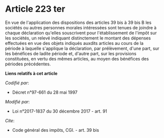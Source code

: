 # Article 223 ter

En vue de l'application des dispositions des articles 39 bis   à 39 bis B les sociétés ou autres personnes morales
intéressées sont tenues de joindre à chaque déclaration qu'elles souscrivent pour l'établissement de l'impôt sur les
sociétés, un relevé indiquant distinctement le montant des dépenses effectuées en vue des objets indiqués auxdits articles au
cours de la période à laquelle s'applique la déclaration, par prélèvement, d'une part, sur les bénéfices de ladite période
et, d'autre part, sur les provisions constituées, en vertu des mêmes articles, au moyen des bénéfices des périodes
précédentes.

**Liens relatifs à cet article**

_Codifié par_:

  - Décret n°97-661 du 28 mai 1997

_Modifié par_:

  - Loi n°2017-1837 du 30 décembre 2017 - art. 91

_Cite_:

  - Code général des impôts, CGI. - art. 39 bis
